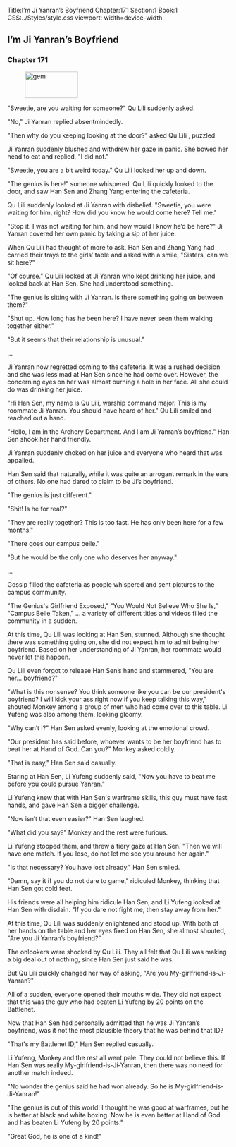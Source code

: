 Title:I’m Ji Yanran’s Boyfriend 
Chapter:171 
Section:1 
Book:1 
CSS:../Styles/style.css 
viewport: width=device-width
  
## I’m Ji Yanran’s Boyfriend
### Chapter 171 
<figure>
	<img src="../Images/gem.gif" alt="gem" id="gem" width="120" height="60" />
</figure>
  

  
  "Sweetie, are you waiting for someone?" Qu Lili suddenly asked.

"No," Ji Yanran replied absentmindedly.

"Then why do you keeping looking at the door?" asked Qu Lili , puzzled.

Ji Yanran suddenly blushed and withdrew her gaze in panic. She bowed her head to eat and replied, "I did not."

"Sweetie, you are a bit weird today." Qu Lili looked her up and down.

"The genius is here!" someone whispered. Qu Lili quickly looked to the door, and saw Han Sen and Zhang Yang entering the cafeteria.

Qu Lili suddenly looked at Ji Yanran with disbelief. "Sweetie, you were waiting for him, right? How did you know he would come here? Tell me."

"Stop it. I was not waiting for him, and how would I know he’d be here?" Ji Yanran covered her own panic by taking a sip of her juice.

When Qu Lili had thought of more to ask, Han Sen and Zhang Yang had carried their trays to the girls’ table and asked with a smile, "Sisters, can we sit here?"

"Of course." Qu Lili looked at Ji Yanran who kept drinking her juice, and looked back at Han Sen. She had understood something.

"The genius is sitting with Ji Yanran. Is there something going on between them?"

"Shut up. How long has he been here? I have never seen them walking together either."

"But it seems that their relationship is unusual."

...

Ji Yanran now regretted coming to the cafeteria. It was a rushed decision and she was less mad at Han Sen since he had come over. However, the concerning eyes on her was almost burning a hole in her face. All she could do was drinking her juice.

"Hi Han Sen, my name is Qu Lili, warship command major. This is my roommate Ji Yanran. You should have heard of her." Qu Lili smiled and reached out a hand.

"Hello, I am in the Archery Department. And I am Ji Yanran’s boyfriend." Han Sen shook her hand friendly.

Ji Yanran suddenly choked on her juice and everyone who heard that was appalled.

Han Sen said that naturally, while it was quite an arrogant remark in the ears of others. No one had dared to claim to be Ji’s boyfriend.

"The genius is just different."

"Shit! Is he for real?"

"They are really together? This is too fast. He has only been here for a few months."

"There goes our campus belle."

"But he would be the only one who deserves her anyway."

...

Gossip filled the cafeteria as people whispered and sent pictures to the campus community.

"The Genius's Girlfriend Exposed," "You Would Not Believe Who She Is," "Campus Belle Taken," … a variety of different titles and videos filled the community in a sudden.

At this time, Qu Lili was looking at Han Sen, stunned. Although she thought there was something going on, she did not expect him to admit being her boyfriend. Based on her understanding of Ji Yanran, her roommate would never let this happen.

Qu Lili even forgot to release Han Sen’s hand and stammered, "You are her… boyfriend?"

"What is this nonsense? You think someone like you can be our president's boyfriend? I will kick your ass right now if you keep talking this way," shouted Monkey among a group of men who had come over to this table. Li Yufeng was also among them, looking gloomy.

"Why can’t I?" Han Sen asked evenly, looking at the emotional crowd.

"Our president has said before, whoever wants to be her boyfriend has to beat her at Hand of God. Can you?" Monkey asked coldly.

"That is easy," Han Sen said casually.

Staring at Han Sen, Li Yufeng suddenly said, "Now you have to beat me before you could pursue Yanran."

Li Yufeng knew that with Han Sen's warframe skills, this guy must have fast hands, and gave Han Sen a bigger challenge.

"Now isn’t that even easier?" Han Sen laughed.

"What did you say?" Monkey and the rest were furious.

Li Yufeng stopped them, and threw a fiery gaze at Han Sen. "Then we will have one match. If you lose, do not let me see you around her again."

"Is that necessary? You have lost already." Han Sen smiled.

"Damn, say it if you do not dare to game," ridiculed Monkey, thinking that Han Sen got cold feet.

His friends were all helping him ridicule Han Sen, and Li Yufeng looked at Han Sen with disdain. "If you dare not fight me, then stay away from her."

At this time, Qu Lili was suddenly enlightened and stood up. With both of her hands on the table and her eyes fixed on Han Sen, she almost shouted, "Are you Ji Yanran’s boyfriend?"

The onlookers were shocked by Qu Lili. They all felt that Qu Lili was making a big deal out of nothing, since Han Sen just said he was.

But Qu Lili quickly changed her way of asking, "Are you My-girlfriend-is-Ji-Yanran?"

All of a sudden, everyone opened their mouths wide. They did not expect that this was the guy who had beaten Li Yufeng by 20 points on the Battlenet.

Now that Han Sen had personally admitted that he was Ji Yanran’s boyfriend, was it not the most plausible theory that he was behind that ID?

"That's my Battlenet ID," Han Sen replied casually.

Li Yufeng, Monkey and the rest all went pale. They could not believe this. If Han Sen was really My-girlfriend-is-Ji-Yanran, then there was no need for another match indeed.

"No wonder the genius said he had won already. So he is My-girlfriend-is-Ji-Yanran!"

"The genius is out of this world! I thought he was good at warframes, but he is better at black and white boxing. Now he is even better at Hand of God and has beaten Li Yufeng by 20 points."

"Great God, he is one of a kind!"
